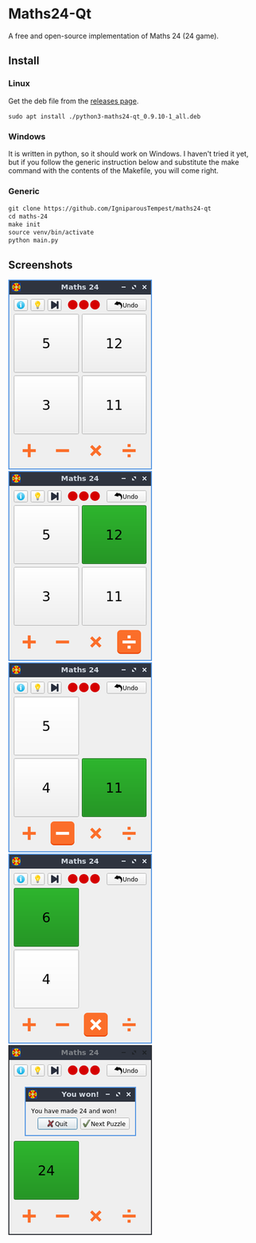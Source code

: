 # Maths24-Qt

A free and open-source implementation of Maths 24 (24 game).

## Install

### Linux

Get the deb file from the [releases page](https://github.com/IgniparousTempest/maths24-qt/releases).

    sudo apt install ./python3-maths24-qt_0.9.10-1_all.deb

### Windows

It is written in python, so it should work on Windows. I haven't tried it yet, but if you follow the generic instruction below and substitute the make command with the contents of the Makefile, you will come right.

### Generic

    git clone https://github.com/IgniparousTempest/maths24-qt
    cd maths-24
    make init
    source venv/bin/activate
    python main.py 

## Screenshots

![Game](./.readme/screen1.png "Game")
![Game](./.readme/screen2.png "Game")
![Game](./.readme/screen3.png "Game")
![Game](./.readme/screen4.png "Game")
![Game](./.readme/screen5.png "Game")
